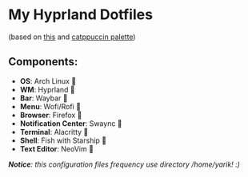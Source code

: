 # My Hyprland Dotfiles
(based on [this](https://github.com/Zproger/bspwm-dotfiles) and [catppuccin palette](https://catppuccin.com/palette))

## Components:
- **OS**: Arch Linux 󰣇 
- **WM**: Hyprland  
- **Bar**: Waybar  
- **Menu**: Wofi/Rofi 󰍜 
- **Browser**: Firefox 󰈹 
- **Notification Center**: Swaync 󰂚 
- **Terminal**: Alacritty  
- **Shell**: Fish with Starship  
- **Text Editor**: NeoVim  

***Notice**: this configuration files frequency use directory /home/yarik! :)*

